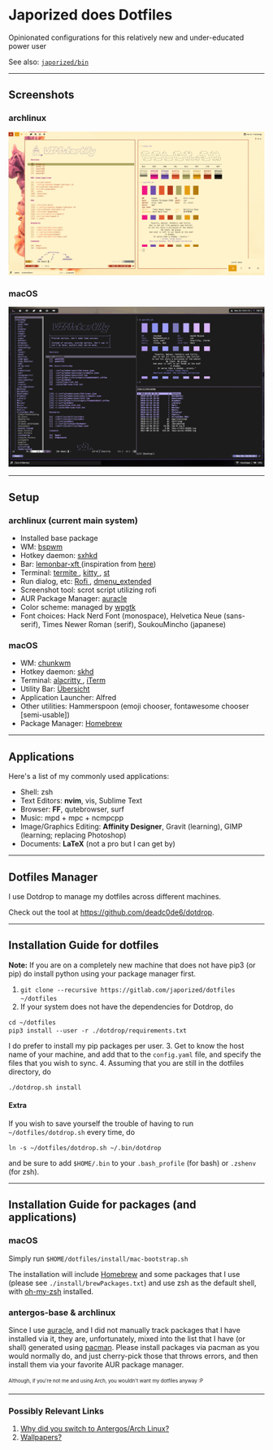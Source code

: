 # Japorized does Dotfiles
Opinionated configurations for this relatively new and under-educated power user

See also: [`japorized/bin`](https://gitlab.com/japorized/bin)

---

## Screenshots

### archlinux

![archlinux scrot](/screenshots/archlinux.png?raw=true "archlinux Screenshot")

### macOS

![macOS scrot](/screenshots/macos-2018nov24.png?raw=true "macOS Screenshot")

---

## Setup

### archlinux (current main system)

* Installed base package
* WM: [ bspwm ](https://github.com/baskerville/bspwm)
* Hotkey daemon: [ sxhkd ](https://github.com/baskerville/sxhkd)
* Bar: [ lemonbar-xft ](https://github.com/krypt-n/bar) (inspiration from [here](https://www.reddit.com/r/unixporn/comments/6g5vx0/windowchef_comfy/))
* Terminal: [ termite ](https://github.com/thestinger/termite/), [ kitty ](https://github.com/kovidgoyal/kitty), [ st ](https://suckless.org)
* Run dialog, etc: [ Rofi ](https://github.com/DaveDavenport/rofi), [ dmenu_extended ](https://github.com/MarkHedleyJones/dmenu-extended)
* Screenshot tool: scrot script utilizing rofi
* AUR Package Manager: [ auracle ](https://github.com/falconindy/auracle)
* Color scheme: managed by [wpgtk](https://github.com/deviantfero/wpgtk)
* Font choices: Hack Nerd Font (monospace), Helvetica Neue (sans-serif), Times Newer Roman (serif), SoukouMincho (japanese)

### macOS

* WM: [ chunkwm ](https://github.com/koekeishiya/chunkwm)
* Hotkey daemon: [ skhd ](https://github.com/koekeishiya/skhd)
* Terminal: [ alacritty ](https://gitlab.com/jwilm/alacritty), [ iTerm ](https://iterm2.com/)
* Utility Bar: [ Übersicht ](http://tracesof.net/uebersicht/)
* Application Launcher: Alfred
* Other utilities: Hammerspoon (emoji chooser, fontawesome chooser [semi-usable])
* Package Manager: [ Homebrew ](https://brew.sh)

---

## Applications

Here's a list of my commonly used applications:

* Shell: zsh
* Text Editors: **nvim**, vis, Sublime Text
* Browser: **FF**, qutebrowser, surf
* Music: mpd + mpc + ncmpcpp
* Image/Graphics Editing: **Affinity Designer**, Gravit (learning), GIMP (learning; replacing Photoshop)
* Documents: **LaTeX** (not a pro but I can get by)

---

## Dotfiles Manager

I use Dotdrop to manage my dotfiles across different machines.

Check out the tool at https://github.com/deadc0de6/dotdrop.

---

## Installation Guide for dotfiles

**Note:** If you are on a completely new machine that does not have pip3 (or pip) do install python using your package manager first.

1. `git clone --recursive https://gitlab.com/japorized/dotfiles ~/dotfiles`
2. If your system does not have the dependencies for Dotdrop, do
  ```shell
  cd ~/dotfiles
  pip3 install --user -r ./dotdrop/requirements.txt
  ```
  I do prefer to install my pip packages per user.
3. Get to know the host name of your machine, and add that to the `config.yaml` file, and specify the files that you wish to sync.
4. Assuming that you are still in the dotfiles directory, do
  ```shell
  ./dotdrop.sh install
  ```

#### Extra
If you wish to save yourself the trouble of having to run `~/dotfiles/dotdrop.sh` every time, do
```shell
ln -s ~/dotfiles/dotdrop.sh ~/.bin/dotdrop
```
and be sure to add `$HOME/.bin` to your `.bash_profile` (for bash) or `.zshenv` (for zsh).

---

## Installation Guide for packages (and applications)

### macOS

Simply run `$HOME/dotfiles/install/mac-bootstrap.sh`

The installation will include [Homebrew](https://brew.sh) and some packages that I use (please see `./install/brewPackages.txt`) and use 
zsh as the default shell, with [oh-my-zsh](https://github.com/robbyrussell/oh-my-zsh) installed.
  
### antergos-base & archlinux

Since I use [auracle](https://aur.archlinux.org/packages/auracle-git/), and I did not manually track packages that I have installed via it, 
they are, unfortunately, mixed into the list that I have (or shall) generated using [pacman](https://wiki.archlinux.org/index.php/Pacman). 
Please install packages via pacman as you would normally do, and just cherry-pick those that throws errors, and then install them via 
your favorite AUR package manager.

<sub><sup>Although, if you're not me and using Arch, you wouldn't want my dotfiles anyway :P</sup></sub>

---

### Possibly Relevant Links

1. [Why did you switch to Antergos/Arch Linux?](https://japorized.gitlab.io/technical/2018/02/27/making-the-move-to-linux.html)
2. [Wallpapers?](https://cloud.japorized.ink/index.php/s/pnbzN9gw6b9xL4M)
